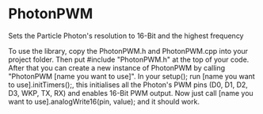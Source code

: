 # PhotonPWM
Sets the Particle Photon's resolution to 16-Bit and the highest frequency 

To use the library, copy the PhotonPWM.h and PhotonPWM.cpp into your project folder. Then put #include "PhotonPWM.h" at the top of your code. After that you can create a new instance of  PhotonPWM by calling "PhotonPWM [name you want to use]". In your setup(); run [name you want to use].initTimers();, this initialises all the Photon's PWM pins (D0, D1, D2, D3, WKP, TX, RX) and enables 16-Bit PWM output.
Now just call [name you want to use].analogWrite16(pin, value); and it should work.